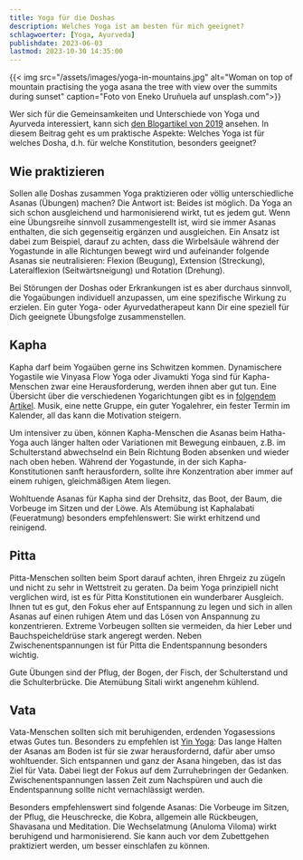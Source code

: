 ```yaml
---
title: Yoga für die Doshas
description: Welches Yoga ist am besten für mich geeignet?
schlagwoerter: [Yoga, Ayurveda]
publishdate: 2023-06-03
lastmod: 2023-10-30 14:35:00
---
```


{{< img src="/assets/images/yoga-in-mountains.jpg" alt="Woman on top of mountain practising the yoga asana the tree with view over the summits during sunset" caption="Foto von Eneko Uruñuela auf unsplash.com">}}

Wer sich für die Gemeinsamkeiten und Unterschiede von Yoga und Ayurveda interessiert, kann sich [den Blogartikel von 2019][1] ansehen. In diesem Beitrag geht es um praktische Aspekte: Welches Yoga ist für welches Dosha, d.h. für welche Konstitution, besonders geeignet?


## Wie praktizieren

Sollen alle Doshas zusammen Yoga praktizieren oder völlig unterschiedliche Asanas (Übungen) machen? Die Antwort ist: Beides ist möglich. Da Yoga an sich schon ausgleichend und harmonisierend wirkt, tut es jedem gut. Wenn eine Übungsreihe sinnvoll zusammengestellt ist, wird sie immer Asanas enthalten, die sich gegenseitig ergänzen und ausgleichen. Ein Ansatz ist dabei zum Beispiel, darauf zu achten, dass die Wirbelsäule während der Yogastunde in alle Richtungen bewegt wird und aufeinander folgende Asanas sie neutralisieren: Flexion (Beugung), Extension (Streckung), Lateralflexion (Seitwärtsneigung) und Rotation (Drehung). 

Bei Störungen der Doshas oder Erkrankungen ist es aber durchaus sinnvoll, die Yogaübungen individuell anzupassen, um eine spezifische Wirkung zu erzielen. Ein guter Yoga- oder Ayurvedatherapeut kann Dir eine speziell für Dich geeignete Übungsfolge zusammenstellen.

## Kapha

Kapha darf beim Yogaüben gerne ins Schwitzen kommen. Dynamischere Yogastile wie Vinyasa Flow Yoga oder Jivamukti Yoga sind für Kapha-Menschen zwar eine Herausforderung, werden ihnen aber gut tun. Eine Übersicht über die verschiedenen Yogarichtungen gibt es in [folgendem Artikel][2]. Musik, eine nette Gruppe, ein guter Yogalehrer, ein fester Termin im Kalender, all das kann die Motivation steigern.

Um intensiver zu üben, können Kapha-Menschen die Asanas beim Hatha-Yoga auch länger halten oder Variationen mit Bewegung einbauen, z.B. im Schulterstand abwechselnd ein Bein Richtung Boden absenken und wieder nach oben heben. Während der Yogastunde, in der sich Kapha-Konstitutionen sanft herausfordern, sollte ihre Konzentration aber immer auf einem ruhigen, gleichmäßigen Atem liegen.

Wohltuende Asanas für Kapha sind der Drehsitz, das Boot, der Baum, die Vorbeuge im Sitzen und der Löwe. Als Atemübung ist Kaphalabati (Feueratmung) besonders empfehlenswert: Sie wirkt erhitzend und reinigend.


## Pitta

Pitta-Menschen sollten beim Sport darauf achten, ihren Ehrgeiz zu zügeln und nicht zu sehr in Wettstreit zu geraten. Da beim Yoga prinzipiell nicht verglichen wird, ist es für Pitta Konstitutionen ein wunderbarer Ausgleich. Ihnen tut es gut, den Fokus eher auf Entspannung zu legen und sich in allen Asanas auf einen ruhigen Atem und das Lösen von Anspannung zu konzentrieren. Extreme Vorbeugen sollten sie vermeiden, da hier Leber und Bauchspeicheldrüse stark angeregt werden. Neben Zwischenentspannungen ist für Pitta die Endentspannung besonders wichtig.

Gute Übungen sind der Pflug, der Bogen, der Fisch, der Schulterstand und die Schulterbrücke. Die Atemübung Sitali wirkt angenehm kühlend.


## Vata

Vata-Menschen sollten sich mit beruhigenden, erdenden Yogasessions etwas Gutes tun. Besonders zu empfehlen ist [Yin Yoga][3]: Das lange Halten der Asanas am Boden ist für sie zwar herausfordernd, dafür aber umso wohltuender. Sich entspannen und ganz der Asana hingeben, das ist das Ziel für Vata. Dabei liegt der Fokus auf dem Zurruhebringen der Gedanken. Zwischenentspannungen lassen Zeit zum Nachspüren und auch die Endentspannung sollte nicht vernachlässigt werden.

Besonders empfehlenswert sind folgende Asanas: Die Vorbeuge im Sitzen, der Pflug, die Heuschrecke, die Kobra, allgemein alle Rückbeugen, Shavasana und Meditation. Die Wechselatmung (Anuloma Viloma) wirkt beruhigend und harmonisierend. Sie kann auch vor dem Zubettgehen praktiziert werden, um besser einschlafen zu können.   


[1]: /artikel/2019/yoga-ayurveda/
[2]: /artikel/2018/yoga-stile/
[3]: /artikel/2018/was-ist-yin-faszien-yoga/